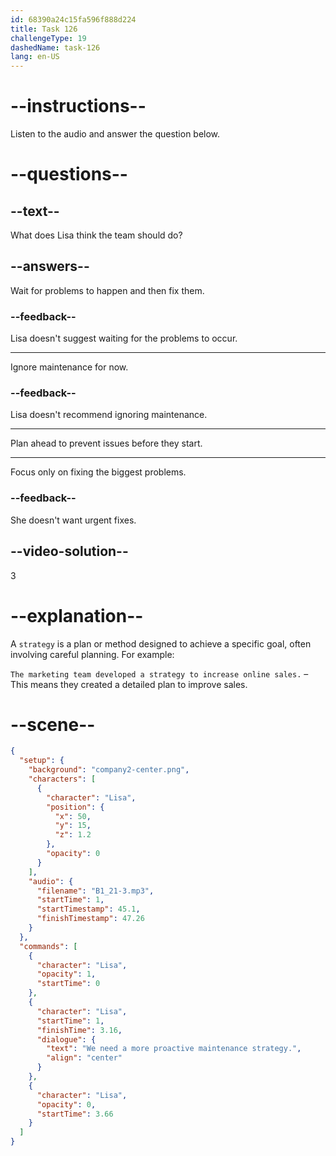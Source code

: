 ```yaml
---
id: 68390a24c15fa596f888d224
title: Task 126
challengeType: 19
dashedName: task-126
lang: en-US
---
```


<!-- (Audio) Lisa: We need a more proactive maintenance strategy. -->

# --instructions--

Listen to the audio and answer the question below.

# --questions--

## --text--

What does Lisa think the team should do?

## --answers--

Wait for problems to happen and then fix them.

### --feedback--

Lisa doesn't suggest waiting for the problems to occur.

---

Ignore maintenance for now.

### --feedback--

Lisa doesn't recommend ignoring maintenance.

---

Plan ahead to prevent issues before they start.

---

Focus only on fixing the biggest problems.

### --feedback--

She doesn't want urgent fixes.

## --video-solution--

3

# --explanation--

A `strategy` is a plan or method designed to achieve a specific goal, often involving careful planning. For example:

`The marketing team developed a strategy to increase online sales.` – This means they created a detailed plan to improve sales.

# --scene--

```json
{
  "setup": {
    "background": "company2-center.png",
    "characters": [
      {
        "character": "Lisa",
        "position": {
          "x": 50,
          "y": 15,
          "z": 1.2
        },
        "opacity": 0
      }
    ],
    "audio": {
      "filename": "B1_21-3.mp3",
      "startTime": 1,
      "startTimestamp": 45.1,
      "finishTimestamp": 47.26
    }
  },
  "commands": [
    {
      "character": "Lisa",
      "opacity": 1,
      "startTime": 0
    },
    {
      "character": "Lisa",
      "startTime": 1,
      "finishTime": 3.16,
      "dialogue": {
        "text": "We need a more proactive maintenance strategy.",
        "align": "center"
      }
    },
    {
      "character": "Lisa",
      "opacity": 0,
      "startTime": 3.66
    }
  ]
}
```
